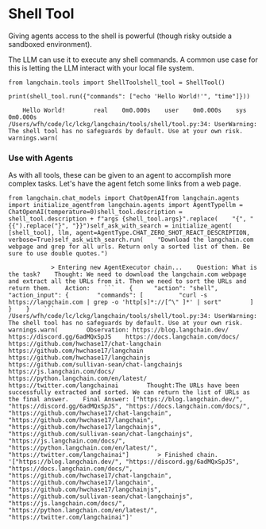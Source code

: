 Shell Tool
==========

Giving agents access to the shell is powerful (though risky outside a sandboxed environment).

The LLM can use it to execute any shell commands. A common use case for this is letting the LLM interact with your local file system.

    from langchain.tools import ShellToolshell_tool = ShellTool()

    print(shell_tool.run({"commands": ["echo 'Hello World!'", "time"]}))

        Hello World!        real    0m0.000s    user    0m0.000s    sys 0m0.000s        /Users/wfh/code/lc/lckg/langchain/tools/shell/tool.py:34: UserWarning: The shell tool has no safeguards by default. Use at your own risk.      warnings.warn(

### Use with Agents[​](#use-with-agents "Direct link to Use with Agents")

As with all tools, these can be given to an agent to accomplish more complex tasks. Let's have the agent fetch some links from a web page.

    from langchain.chat_models import ChatOpenAIfrom langchain.agents import initialize_agentfrom langchain.agents import AgentTypellm = ChatOpenAI(temperature=0)shell_tool.description = shell_tool.description + f"args {shell_tool.args}".replace(    "{", "{{").replace("}", "}}")self_ask_with_search = initialize_agent(    [shell_tool], llm, agent=AgentType.CHAT_ZERO_SHOT_REACT_DESCRIPTION, verbose=True)self_ask_with_search.run(    "Download the langchain.com webpage and grep for all urls. Return only a sorted list of them. Be sure to use double quotes.")

                > Entering new AgentExecutor chain...    Question: What is the task?    Thought: We need to download the langchain.com webpage and extract all the URLs from it. Then we need to sort the URLs and return them.    Action:    ```    {      "action": "shell",      "action_input": {        "commands": [          "curl -s https://langchain.com | grep -o 'http[s]*://[^\" ]*' | sort"        ]      }    }    ```    /Users/wfh/code/lc/lckg/langchain/tools/shell/tool.py:34: UserWarning: The shell tool has no safeguards by default. Use at your own risk.      warnings.warn(        Observation: https://blog.langchain.dev/    https://discord.gg/6adMQxSpJS    https://docs.langchain.com/docs/    https://github.com/hwchase17/chat-langchain    https://github.com/hwchase17/langchain    https://github.com/hwchase17/langchainjs    https://github.com/sullivan-sean/chat-langchainjs    https://js.langchain.com/docs/    https://python.langchain.com/en/latest/    https://twitter.com/langchainai        Thought:The URLs have been successfully extracted and sorted. We can return the list of URLs as the final answer.    Final Answer: ["https://blog.langchain.dev/", "https://discord.gg/6adMQxSpJS", "https://docs.langchain.com/docs/", "https://github.com/hwchase17/chat-langchain", "https://github.com/hwchase17/langchain", "https://github.com/hwchase17/langchainjs", "https://github.com/sullivan-sean/chat-langchainjs", "https://js.langchain.com/docs/", "https://python.langchain.com/en/latest/", "https://twitter.com/langchainai"]        > Finished chain.    '["https://blog.langchain.dev/", "https://discord.gg/6adMQxSpJS", "https://docs.langchain.com/docs/", "https://github.com/hwchase17/chat-langchain", "https://github.com/hwchase17/langchain", "https://github.com/hwchase17/langchainjs", "https://github.com/sullivan-sean/chat-langchainjs", "https://js.langchain.com/docs/", "https://python.langchain.com/en/latest/", "https://twitter.com/langchainai"]'